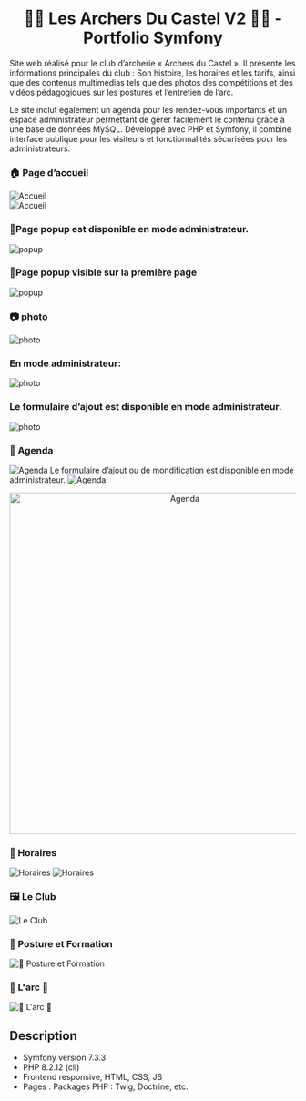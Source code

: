 ### <h1 align="center"> 🏹🏹 Les Archers Du Castel V2 🏹🏹 - Portfolio Symfony</h1>

Site web réalisé pour le club d’archerie « Archers du Castel ». 
Il présente les informations principales du club : 
Son histoire, les horaires et les tarifs, ainsi que des contenus multimédias tels que des photos des compétitions 
et des vidéos pédagogiques sur les postures et l’entretien de l’arc.

Le site inclut également un agenda pour les rendez-vous importants et un espace administrateur permettant de gérer facilement le contenu
grâce à une base de données MySQL. Développé avec PHP et Symfony, il combine interface publique pour les visiteurs 
et fonctionnalités sécurisées pour les administrateurs.

### 🏠 Page d’accueil  
![Accueil](assets/images/accueil.PNG)  
![Accueil](assets/images/accueil1.PNG)  

### 💬Page popup est disponible en mode administrateur.
![popup](assets/images/popup.PNG) 

### 💬Page popup visible sur la première page
![popup](assets/images/popup1.PNG) 

### 📷 photo

![photo](assets/images/photoUser.PNG) 
### En mode administrateur:
![photo](assets/images/photoAdmin.PNG) 
### Le formulaire d’ajout est disponible en mode administrateur.
![photo](assets/images/From-photo-album.PNG) 


### 📅 Agenda
![Agenda](assets/images/agenda.PNG) 
Le formulaire d’ajout  ou de mondification est disponible en mode administrateur.
![Agenda](assets/images/agenda1.PNG) 
<p align="center">
  <img src="assets/images/agenda2.PNG" alt="Agenda" width="600">
</p>



### 📰 Horaires 
![Horaires](assets/images/horaire.PNG) 
![Horaires](assets/images/horaire1.PNG)  

### 🖼️ Le Club   
 
![Le Club](assets/images/club-et-menu-deroulant.PNG)  


### 🎥 Posture et Formation
![🎥 Posture et Formation](assets/images/video.PNG)  

### 🎥 L'arc 🎥
![🎥 L'arc 🎥](assets/images/videoArc.PNG)



## Description
- Symfony version 7.3.3
- PHP 8.2.12 (cli)
- Frontend responsive, HTML, CSS, JS
- Pages : Packages PHP : Twig, Doctrine, etc.
  
